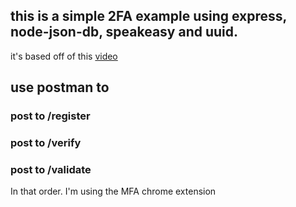 
## this is a simple 2FA example using express, node-json-db, speakeasy and uuid.

it's based off of this [video](https://www.youtube.com/watch?v=KQya9i6czhM&list=WL&index=4&t=40s)

## use postman to

### post to /register

### post to /verify

### post to /validate

In that order.
I'm using the MFA chrome extension